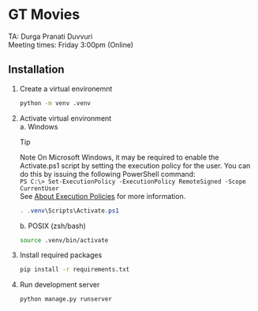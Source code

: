 # GT Movies

TA: Durga Pranati Duvvuri \
Meeting times: Friday 3:00pm (Online)

## Installation

1. Create a virtual environemnt

    ```sh
    python -m venv .venv
    ```

2. Activate virtual environment \
    a. Windows

    > [!TIP]
    > Note On Microsoft Windows, it may be required to enable the Activate.ps1 script by setting the execution policy for the user. You can do this by issuing the following PowerShell command: \
    > `PS C:\> Set-ExecutionPolicy -ExecutionPolicy RemoteSigned -Scope CurrentUser` \
    > See [About Execution Policies](https://learn.microsoft.com/en-sg/powershell/module/microsoft.powershell.core/about/about_execution_policies?view=powershell-7.5) for more information.

    ```powershell
    . .venv\Scripts\Activate.ps1
    ```

    b. POSIX (zsh/bash)

    ```sh
    source .venv/bin/activate
    ```

3. Install required packages
    ```sh
    pip install -r requirements.txt
    ```

4. Run development server
    ```sh
    python manage.py runserver
    ```
